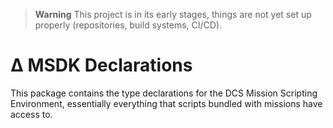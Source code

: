 > **Warning**
> This project is in its early stages, things are not yet set up properly (repositories, build systems, CI/CD).

# Δ MSDK Declarations
This package contains the type declarations for the DCS Mission Scripting Environment, essentially everything that scripts bundled with missions have access to.
